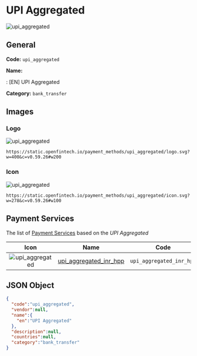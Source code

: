
# UPI Aggregated 
![upi_aggregated](https://static.openfintech.io/payment_methods/upi_aggregated/logo.svg?w=400&c=v0.59.26#w200)  

## General 
**Code:** `upi_aggregated` 
 
**Name:** 
 
:	[EN] UPI Aggregated 
 
**Category:** `bank_transfer` 
 

## Images 

### Logo 
![upi_aggregated](https://static.openfintech.io/payment_methods/upi_aggregated/logo.svg?w=400&c=v0.59.26#w200)  

```
https://static.openfintech.io/payment_methods/upi_aggregated/logo.svg?w=400&c=v0.59.26#w200
```  

### Icon 
![upi_aggregated](https://static.openfintech.io/payment_methods/upi_aggregated/icon.svg?w=278&c=v0.59.26#w100)  

```
https://static.openfintech.io/payment_methods/upi_aggregated/icon.svg?w=278&c=v0.59.26#w100
```  

## Payment Services 
 
The list of [Payment Services](/payment-services/) based on the _UPI Aggregated_ 

|Icon|Name|Code| 
|:---:|:---:|:---:| 
|![upi_aggregated](https://static.openfintech.io/payment_methods/upi_aggregated/icon.svg?w=278&c=v0.59.26#w100) |[upi_aggregated_inr_hpp](/payment-services/upi_aggregated_inr_hpp/)|`upi_aggregated_inr_hpp`| 
 

## JSON Object 

```json
{
  "code":"upi_aggregated",
  "vendor":null,
  "name":{
    "en":"UPI Aggregated"
  },
  "description":null,
  "countries":null,
  "category":"bank_transfer"
}
```  
